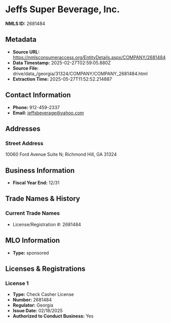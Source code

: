# Jeffs Super Beverage, Inc.

**NMLS ID:** 2681484

## Metadata
- **Source URL:** https://nmlsconsumeraccess.org/EntityDetails.aspx/COMPANY/2681484
- **Data Timestamp:** 2025-02-27T02:59:05.880Z
- **Source File:** drive/data_/georgia/31324/COMPANY/COMPANY_2681484.html
- **Extraction Time:** 2025-05-27T11:52:52.214887

## Contact Information
- **Phone:** 912-459-2337
- **Email:** jeffsbeverage@yahoo.com

## Addresses
### Street Address
10060 Ford Avenue Suite N; Richmond Hill, GA 31324

## Business Information
- **Fiscal Year End:** 12/31

## Trade Names & History
### Current Trade Names
- License/Registration #: 2681484

## MLO Information
- **Type:** sponsored

## Licenses & Registrations

### License 1
- **Type:** Check Casher License
- **Number:** 2681484
- **Regulator:** Georgia
- **Issue Date:** 02/18/2025
- **Authorized to Conduct Business:** Yes
